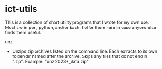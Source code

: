 # ict-utils

This is a collection of short utility programs that I wrote for my own use. Most are in perl, python, and/or bash. I offer them here in case anyone else finds them useful.

unz
- Unzips zip archives listed on the command line. Each extracts to its own folder/dir named after the archive. Skips any files that do not end in ".zip". Example: "unz 2023*_data.zip"
